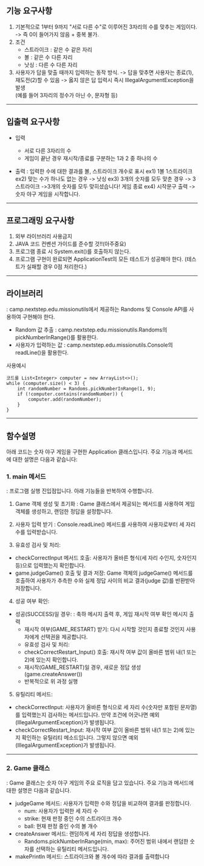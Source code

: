 

## 기능 요구사항
1. 기본적으로 1부터 9까지 "서로 다른 수"로 이루어진 3자리의 수를 맞추는 게임이다.
   -> 즉 0이 들어가지 않음 + 중복 불가.
2. 조건
    * 스트라이크 : 같은 수 같은 자리
    * 볼 : 같은 수 다른 자리
    * 낫싱 : 다른 수 다른 자리
3. 사용자가 답을 맞출 때까지 입력하는 동작 방식.
   -> 답을 맞추면 사용자는 종료(1), 재도전(2)할 수 있음
   -> 옳지 않은 답 입력시 즉시 IllegalArgumentException을 발생		
   (예를 들어 3자리의 정수가 아닌 수, 문자형 등)

    
---

## 입출력 요구사항
* 입력
    * 서로 다른 3자리의 수
    * 게임이 끝난 경우 재시작/종료를 구분하는 1과 2 중 하나의 수

* 출력
  : 입력한 수에 대한 결과를 볼, 스트라이크 개수로 표시
  ex1) 1볼 1스트라이크
  ex2) 맞는 수가 하나도 없는 경우
  -> 낫싱
  ex3) 3개의 숫자를 모두 맞춘 경우
  -> 3스트라이크
  ->3개의 숫자를 모두 맞히셨습니다! 게임 종료
  ex4) 시작문구 출력
  ->숫자 야구 게임을 시작합니다.

---


## 프로그래밍 요구사항
1. 외부 라이브러리 사용금지
2. JAVA 코드 컨벤션 가이드를 준수할 것!!(아주중요)
3. 프로그램 종료 시 System.exit()를 호출하지 않는다.
4. 프로그램 구현이 완료되면 ApplicationTest의 모든 테스트가 성공해야 한다. (테스트가 실패할 경우 0점 처리한다.)

---

## 라이브러리

: camp.nextstep.edu.missionutils에서 제공하는 Randoms 및 Console API를 사용하여 구현해야 한다.
* Random 값 추출
:  camp.nextstep.edu.missionutils.Randoms의 pickNumberInRange()를 활용한다.
* 사용자가 입력하는 값
: camp.nextstep.edu.missionutils.Console의 readLine()을 활용한다.

사용예시
```
코드를 List<Integer> computer = new ArrayList<>();
while (computer.size() < 3) {
    int randomNumber = Randoms.pickNumberInRange(1, 9);
    if (!computer.contains(randomNumber)) {
        computer.add(randomNumber);
    }
}
```

---

## 함수설명

아래 코드는 숫자 야구 게임을 구현한 Application 클래스입니다. 주요 기능과 메서드에 대한 설명은 다음과 같습니다:

### 1. main 메서드
: 프로그램 실행 진입점입니다. 아래 기능들을 반복하여 수행합니다.

1. Game 객체 생성 및 초기화
   : Game 클래스에서 제공되는 메서드를 사용하여 게임 객체를 생성하고, 랜덤한 정답을 설정합니다.

2. 사용자 입력 받기
   : Console.readLine() 메서드를 사용하여 사용자로부터 세 자리 수를 입력받습니다.

3. 유효성 검사 및 처리:
* checkCorrectInput 메서드 호출: 사용자가 올바른 형식(세 자리 수인지, 숫자인지 등)으로 입력했는지 확인합니다.
* game.judgeGame() 호출 및 결과 저장: Game 객체의 judgeGame() 메서드를 호출하여 사용자가 추측한 수와 실제 정답 사이의 비교 결과(judge 값)를 반환받아 저장합니다.
4. 성공 여부 확인:
* 성공(SUCCESS)일 경우:
  : 축하 메시지 출력 후, 게임 재시작 여부 확인 메시지 출력
  * 재시작 여부(GAME_RESTART) 받기: 다시 시작할 것인지 종료할 것인지 사용자에게 선택권을 제공합니다.
  * 유효성 검사 및 처리:
  * checkCorrectRestart_Input() 호출: 재시작 여부 값이 올바른 범위 내(1 또는 2)에 있는지 확인합니다.
  * 재시작(GAME_RESTART)일 경우, 새로운 정답 생성 (game.createAnswer())
  * 반복적으로 위 과정 실행

5. 유틸리티 메서드:
* checkCorrectInput: 사용자가 올바른 형식으로 세 자리 수(숫자만 포함된 문자열)를 입력했는지 검사하는 메서드입니다. 만약 조건에 어긋나면 예외(IllegalArgumentException)가 발생됩니다.
* checkCorrectRestart_Input: 재시작 여부 값이 올바른 범위 내(1 또는 2)에 있는지 확인하는 유틸리티 메소드입니다. 그렇지 않으면 예외(IllegalArgumentException)가 발생됩니다.  

---

### 2. Game 클래스
:  Game 클래스는 숫자 야구 게임의 주요 로직을 담고 있습니다. 주요 기능과 메서드에 대한 설명은 다음과 같습니다.

* judgeGame 메서드: 사용자가 입력한 수와 정답을 비교하여 결과를 판정합니다.
    * num: 사용자가 입력한 세 자리 수
    * strike: 현재 판정 중인 수의 스트라이크 개수
    * ball: 현재 판정 중인 수의 볼 개수
* createAnswer 메서드: 랜덤하게 세 자리 정답을 생성합니다.
    * Randoms.pickNumberInRange(min, max): 주어진 범위 내에서 랜덤한 숫자를 선택하는 유틸리티 메서드입니다.
* makePrintln 메서드: 스트라이크와 볼 개수에 따라 결과를 출력합니다

